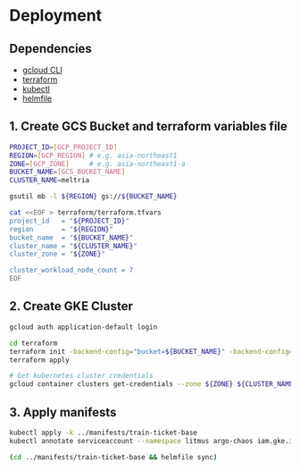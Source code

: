 # Deployment

## Dependencies

- [gcloud CLI](https://cloud.google.com/sdk/gcloud)
- [terraform](https://github.com/hashicorp/terraform)
- [kubectl](https://kubernetes.io/docs/tasks/tools/)
- [helmfile](https://github.com/helmfile/helmfile)

## 1. Create GCS Bucket and terraform variables file

```bash
PROJECT_ID=[GCP_PROJECT_ID]
REGION=[GCP_REGION] # e.g. asia-northeast1
ZONE=[GCP_ZONE]     # e.g. asia-northeast1-a
BUCKET_NAME=[GCS_BUCKET_NAME]
CLUSTER_NAME=meltria

gsutil mb -l ${REGION} gs://${BUCKET_NAME}

cat <<EOF > terraform/terraform.tfvars
project_id   = "${PROJECT_ID}"
region       = "${REGION}"
bucket_name  = "${BUCKET_NAME}"
cluster_name = "${CLUSTER_NAME}"
cluster_zone = "${ZONE}"

cluster_workload_node_count = 7
EOF
```

## 2. Create GKE Cluster

```bash
gcloud auth application-default login

cd terraform
terraform init -backend-config="bucket=${BUCKET_NAME}" -backend-config="prefix=terraform/state"
terraform apply

# Get kubernetes cluster credentials
gcloud container clusters get-credentials --zone ${ZONE} ${CLUSTER_NAME}
```

## 3. Apply manifests

```bash
kubectl apply -k ../manifests/train-ticket-base
kubectl annotate serviceaccount --namespace litmus argo-chaos iam.gke.io/gcp-service-account=${CLUSTER_NAME}@${PROJECT_ID}.iam.gserviceaccount.com

(cd ../manifests/train-ticket-base && helmfile sync)
```
